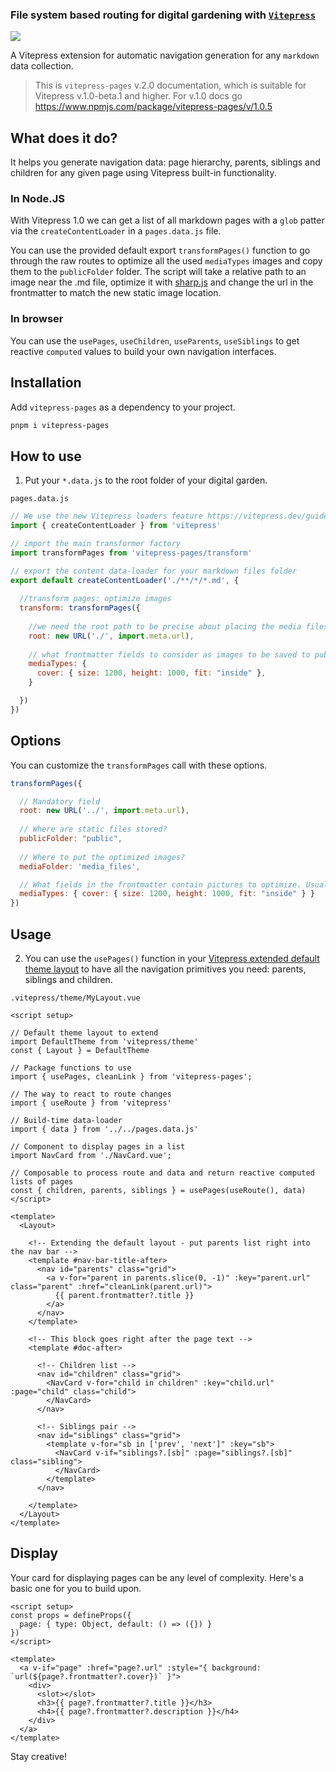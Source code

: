 ### File system based routing for digital gardening with [`Vitepress`](https://vitepress.vuejs.org/)

![](https://img.shields.io/npm/v/vitepress-pages?color=%23eee&style=for-the-badge)

A Vitepress extension for automatic navigation generation for any `markdown` data collection.

> This is `vitepress-pages` v.2.0 documentation, which is suitable for Vitepress v.1.0-beta.1 and higher. For v.1.0 docs go https://www.npmjs.com/package/vitepress-pages/v/1.0.5

## What does it do?

It helps you generate navigation data: page hierarchy, parents, siblings and children for any given page using Vitepress built-in functionality.

### In Node.JS

With Vitepress 1.0 we can get a list of all markdown pages with a `glob` patter via the `createContentLoader` in a `pages.data.js` file.

You can use the provided default export `transformPages()` function to go through the raw routes to optimize all the used `mediaTypes` images and copy them to the `publicFolder` folder. The script will take a relative path to an image near the .md file, optimize it with [sharp.js](https://github.com/lovell/sharp) and change the url in the frontmatter to match the new static image location.

### In browser

You can use the `usePages`, `useChildren`, `useParents`, `useSiblings` to get reactive `computed` values to build your own navigation interfaces.

## Installation

Add `vitepress-pages` as a dependency to your project.

```bash
pnpm i vitepress-pages
```

## How to use

1. Put your `*.data.js` to the root folder of your digital garden.

`pages.data.js`

```js
// We use the new Vitepress loaders feature https://vitepress.dev/guide/data-loading
import { createContentLoader } from 'vitepress'

// import the main transformer factory
import transformPages from 'vitepress-pages/transform'

// export the content data-loader for your markdown files folder
export default createContentLoader('./**/*/*.md', {
  
  //transform pages: optimize images
  transform: transformPages({
    
    //we need the root path to be precise about placing the media files
    root: new URL('./', import.meta.url),
    
    // what frontmatter fields to consider as images to be saved to public folder
    mediaTypes: {
      cover: { size: 1200, height: 1000, fit: "inside" },
    }

  })
})
```

## Options

You can customize the `transformPages` call with these options.

```js
transformPages({

  // Mandatory field
  root: new URL('../', import.meta.url),
  
  // Where are static files stored?
  publicFolder: "public",
  
  // Where to put the optimized images?
  mediaFolder: 'media_files',

  // What fields in the frontmatter contain pictures to optimize. Usually 'cover' and/or 'icon'
  mediaTypes: { cover: { size: 1200, height: 1000, fit: "inside" } }
})
```

## Usage

2. You can use the `usePages()` function in your [Vitepress extended default theme layout](https://vitepress.dev/guide/extending-default-theme#extending-the-default-theme) to have all the navigation primitives you need: parents, siblings and children.

`.vitepress/theme/MyLayout.vue`

```vue
<script setup>

// Default theme layout to extend
import DefaultTheme from 'vitepress/theme'
const { Layout } = DefaultTheme

// Package functions to use
import { usePages, cleanLink } from 'vitepress-pages';

// The way to react to route changes
import { useRoute } from 'vitepress'

// Build-time data-loader
import { data } from '../../pages.data.js'

// Component to display pages in a list
import NavCard from './NavCard.vue';

// Composable to process route and data and return reactive computed lists of pages
const { children, parents, siblings } = usePages(useRoute(), data)
</script>

<template>
  <Layout>
    
    <!-- Extending the default layout - put parents list right into the nav bar -->
    <template #nav-bar-title-after>
      <nav id="parents" class="grid">
        <a v-for="parent in parents.slice(0, -1)" :key="parent.url" class="parent" :href="cleanLink(parent.url)">
          {{ parent.frontmatter?.title }}
        </a>
      </nav>
    </template>

    <!-- This block goes right after the page text -->
    <template #doc-after>

      <!-- Children list -->
      <nav id="children" class="grid">
        <NavCard v-for="child in children" :key="child.url" :page="child" class="child">
        </NavCard>
      </nav>

      <!-- Siblings pair -->
      <nav id="siblings" class="grid">
        <template v-for="sb in ['prev', 'next']" :key="sb">
          <NavCard v-if="siblings?.[sb]" :page="siblings?.[sb]" class="sibling">
          </NavCard>
        </template>
      </nav>

    </template>
  </Layout>
</template>
```

## Display

Your card for displaying pages can be any level of complexity. Here's a basic one for you to build upon.

```vue
<script setup>
const props = defineProps({
  page: { type: Object, default: () => ({}) }
})
</script>

<template>
  <a v-if="page" :href="page?.url" :style="{ background: `url(${page?.frontmatter?.cover})` }">
    <div>
      <slot></slot>
      <h3>{{ page?.frontmatter?.title }}</h3>
      <h4>{{ page?.frontmatter?.description }}</h4>
    </div>
  </a>
</template>
```

Stay creative!
